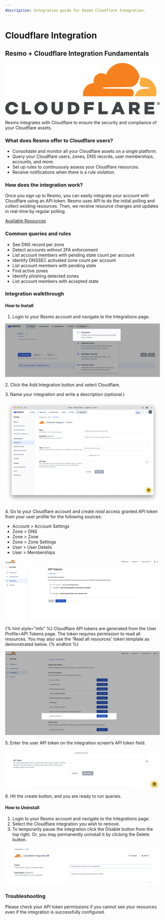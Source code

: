 ```yaml
---
description: Integration guide for Resmo Cloudflare Integration.
---
```


# Cloudflare Integration

## Resmo + Cloudflare Integration Fundamentals

![](../.gitbook/assets/cf-logo-v-rgb.png)

Resmo integrates with Cloudflare to ensure the security and compliance of your Cloudflare assets.

### What does Resmo offer to Cloudflare users?

* Consolidate and monitor all your Cloudflare assets on a single platform.
* Query your Cloudflare users, zones, DNS records, user memberships, accounts, and more.
* Set up rules to continuously assess your Cloudflare resources.
* Receive notifications when there is a rule violation.

### How does the integration work?

Once you sign up to Resmo, you can easily integrate your account with Cloudflare using an API token. Resmo uses API to do the initial polling and collect existing resources. Then, we receive resource changes and updates in real-time by regular polling.

[Available Resources](https://docs.resmo.com/resources/cloudflare)

### Common queries and rules

* See DNS record per zone
* Detect accounts without 2FA enforcement
* List account members with pending state count per account
* Identify DNSSEC activated zone count per account
* List account members with pending state
* Find active zones
* Identify phishing detected zones
* List account members with accepted state

### Integration walkthrough

#### How to Install

1. Login to your Resmo account and navigate to the Integrations page.

![](<../.gitbook/assets/settings-integrations (1).jpg>)

2\. Click the Add Integration button and select Cloudflare.

3\. Name your integration and write a description (optional.)

![](<../.gitbook/assets/cloudflare (1).png>)

4\. Go to your Cloudflare account and create _read_ access granted API token from your user profile for the following sources:

* Account > Account Settings
* Zone > DNS
* Zone > Zone
* Zone > Zone Settings
* User > User Details
* User > Memberships

![](../.gitbook/assets/cloudflare-api.png)

{% hint style="info" %}
Cloudflare API tokens are generated from the User Profile>API Tokens page. The token requires permission to read all resources. You may also use the 'Read all resources' token template as demonstrated below.
{% endhint %}

![](<../.gitbook/assets/read-all-resources (1).png>)

5\. Enter the user API token on the integration screen’s API token field.

![](<../.gitbook/assets/cloudflare (2).png>)

6\. Hit the create button, and you are ready to run queries.

#### How to Uninstall

1. Login to your Resmo account and navigate to the Integrations page.
2. Select the Cloudflare integration you wish to remove.
3. To temporarily pause the integration click the Disable button from the top right. Or, you may permanently uninstall it by clicking the Delete button.

![](../.gitbook/assets/cloudflare-integration-disable.png)

### Troubleshooting

Please check your API token permissions if you cannot see your resources even if the integration is successfully configured.
